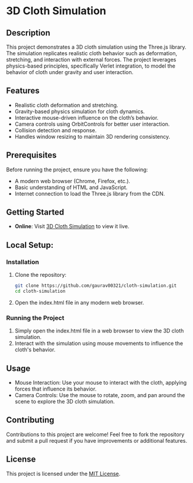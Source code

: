 # 3D Cloth Simulation

## Description
This project demonstrates a 3D cloth simulation using the Three.js library. The simulation replicates realistic cloth behavior such as deformation, stretching, and interaction with external forces. The project leverages physics-based principles, specifically Verlet integration, to model the behavior of cloth under gravity and user interaction.

## Features
- Realistic cloth deformation and stretching.
- Gravity-based physics simulation for cloth dynamics.
- Interactive mouse-driven influence on the cloth’s behavior.
- Camera controls using OrbitControls for better user interaction.
- Collision detection and response.
- Handles window resizing to maintain 3D rendering consistency.

## Prerequisites
Before running the project, ensure you have the following:
- A modern web browser (Chrome, Firefox, etc.).
- Basic understanding of HTML and JavaScript.
- Internet connection to load the Three.js library from the CDN.

## Getting Started

- **Online**: Visit [3D Cloth Simulation](https://gaurav00321.github.io/3D-ClothSimulation/) to view it live.

## Local Setup:  

### Installation
1. Clone the repository:
   ```bash
   git clone https://github.com/gaurav00321/cloth-simulation.git
   cd cloth-simulation
2. Open the index.html file in any modern web browser.

### Running the Project
1. Simply open the index.html file in a web browser to view the 3D cloth simulation.
2. Interact with the simulation using mouse movements to influence the cloth's behavior.

## Usage
- Mouse Interaction: Use your mouse to interact with the cloth, applying forces that influence its behavior.
- Camera Controls: Use the mouse to rotate, zoom, and pan around the scene to explore the 3D cloth simulation.

## Contributing
Contributions to this project are welcome! Feel free to fork the repository and submit a pull request if you have improvements or additional features.

## License
This project is licensed under the [MIT License](LICENSE).  
